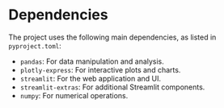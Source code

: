 # Dependencies

The project uses the following main dependencies, as listed in `pyproject.toml`:

*   `pandas`: For data manipulation and analysis.
*   `plotly-express`: For interactive plots and charts.
*   `streamlit`: For the web application and UI.
*   `streamlit-extras`: For additional Streamlit components.
*   `numpy`: For numerical operations.